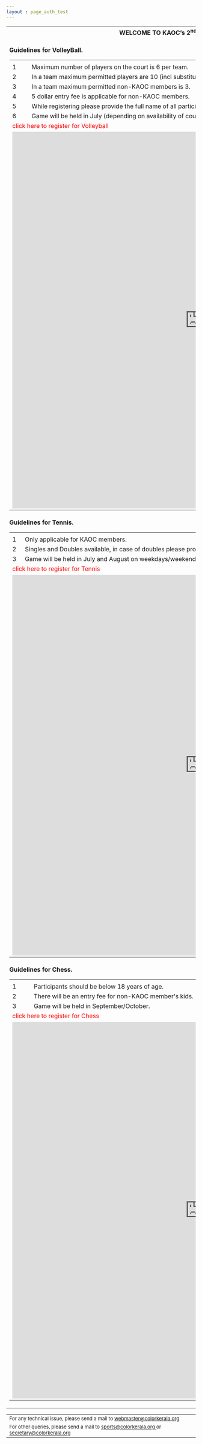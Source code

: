 ```yaml
---
layout : page_auth_test
---
```

<script src="https://ajax.googleapis.com/ajax/libs/jquery/3.2.1/jquery.min.js"></script>
<script>
$(document).ready(function() {
$("#volleyball_reg").hide();
$("#tennis_reg").hide();
$("#chess_reg").hide();
$("#vb_enb").click(function(){$("#volleyball_reg").toggle("slow");$("#tennis_reg").hide();$("#chess_reg").hide();});
$("#tn_enb").click(function(){$("#volleyball_reg").hide();$("#tennis_reg").toggle("slow");$("#chess_reg").hide();});
$("#ch_enb").click(function(){$("#volleyball_reg").hide();$("#tennis_reg").hide();$("#chess_reg").toggle("slow");})
}
)	
</script>

<table id="main table" align="center" style="border:0" onLoad="resetAll()">
	<tr style="border:0;background:transparent"><td style="border:0;background:transparent">
	<strong> <center>WELCOME TO KAOC’s 2<sup>nd</sup> ANNUAL SPORTS EVENTS. &nbsp; </center></strong><br/>
	</td></tr>
	<tr style="border:0;background:transparent"><td style="border:0;background:transparent">
	<strong> <left>Guidelines for VolleyBall. &nbsp; </left></strong><br/>
	<table id="Volleyball_G" align="left" style="border:0">
		<tr style="border:0;background:transparent"><td style="border:0;background:transparent">
		<tr style="border:0;background:transparent"><td style="border:0;background:transparent">1</td><td style="border:0;background:transparent"> Maximum number of players on the court is 6 per team. </td></tr>
		<tr style="border:0;background:transparent"><td style="border:0;background:transparent">2</td><td style="border:0;background:transparent"> In a team maximum permitted players are 10 (incl substitutes). </td></tr>
		<tr style="border:0;background:transparent"><td style="border:0;background:transparent">3</td><td style="border:0;background:transparent"> In a team maximum permitted non-KAOC members is 3. </td></tr>
		<tr style="border:0;background:transparent"><td style="border:0;background:transparent">4</td><td style="border:0;background:transparent"> 5 dollar entry fee is applicable for non-KAOC members.  </td></tr>
		<tr style="border:0;background:transparent"><td style="border:0;background:transparent">5</td><td style="border:0;background:transparent"> While registering please provide the full name of all participants </td></tr>
		<tr style="border:0;background:transparent"><td style="border:0;background:transparent">6</td><td style="border:0;background:transparent"> Game will be held in July (depending on availability of court).  </td></tr>
		<tr style="border:0;background:transparent"><td style="border:0;background:transparent" colspan="2"> <div id="vb_enb"> <font style="color:red">click here to register for Volleyball</font> </div></td></tr>
		<tr style="border:0;background:transparent"><td style="border:0;background:transparent" colspan="2">  <div id="volleyball_reg"><iframe src="https://goo.gl/forms/5fA5bkLsxohE2w7a2" width="999" height="999" frameborder="0" marginheight="0" marginwidth="0">Loading...</iframe></div></td></tr>
		</td></tr>
	</table>
	</td></tr>
	<tr style="border:0;background:transparent"><td style="border:0;background:transparent">
	<strong> <left>Guidelines for Tennis. &nbsp; </left></strong><br/>
	<table id="Tennis_G" align="left" style="border:0">
		<tr style="border:0;background:transparent"><td style="border:0;background:transparent">
		<tr style="border:0;background:transparent"><td style="border:0;background:transparent">1</td><td style="border:0;background:transparent"> Only applicable for KAOC members. </td></tr>
		<tr style="border:0;background:transparent"><td style="border:0;background:transparent">2</td><td style="border:0;background:transparent"> Singles and Doubles available, in case of doubles please provide the partner name while registering. </td></tr>
		<tr style="border:0;background:transparent"><td style="border:0;background:transparent">3</td><td style="border:0;background:transparent"> Game will be held in July and August on weekdays/weekends (depending on availability of court).  </td></tr>
		<tr style="border:0;background:transparent"><td style="border:0;background:transparent" colspan="2"> <div id="tn_enb"> <font style="color:red">click here to register for Tennis </font></div></td></tr>
		<tr style="border:0;background:transparent"><td style="border:0;background:transparent" colspan="2">  <div id="tennis_reg"><iframe src="https://goo.gl/forms/LRZeKTNg5xRhC9oY2" width="999" height="1010" frameborder="0" marginheight="0" marginwidth="0">Loading...</iframe></div></td></tr>
		</td></tr>
	</table>
	</td></tr>
	<tr style="border:0;background:transparent"><td style="border:0;background:transparent">
	<strong> <left>Guidelines for Chess. &nbsp; </left></strong><br/>
	<table id="Chess_G" align="left" style="border:0">
		<tr style="border:0;background:transparent"><td style="border:0;background:transparent">
		<tr style="border:0;background:transparent"><td style="border:0;background:transparent">1</td><td style="border:0;background:transparent"> Participants should be below 18 years of age. </td></tr>
		<tr style="border:0;background:transparent"><td style="border:0;background:transparent">2</td><td style="border:0;background:transparent"> There will be an entry fee for non-KAOC member's kids. </td></tr>
		<tr style="border:0;background:transparent"><td style="border:0;background:transparent">3</td><td style="border:0;background:transparent"> Game will be held in September/October.  </td></tr>
		<tr style="border:0;background:transparent"><td style="border:0;background:transparent" colspan="2"> <div id="ch_enb"> <font style="color:red">click here to register for Chess</font> </div></td></tr>
		<tr style="border:0;background:transparent"><td style="border:0;background:transparent" colspan="2">  <div id="chess_reg"><iframe src="https://goo.gl/forms/xI3DpwxZtZ58dXvk2" width="999" height="999" frameborder="0" marginheight="0" marginwidth="0">Loading...</iframe></div></td></tr>
		</td></tr>
	</table>
	</td></tr>
</table>
<table>
  <tr style="border:0;background:transparent">
   <td style="border:0"> <font size="2"> For any technical issue, please send a mail to <u> webmaster@colorkerala.org </u></font></td></tr>
  <tr style="border:0;background:transparent">
    <td style="border:0">  <font size="2">For other queries, please send a mail to <u> sports@colorkerala.org </u> or <u> secretary@colorkerala.org</u> </font></td></tr>
  </table>
